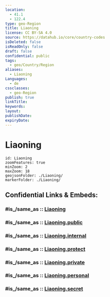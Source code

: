 ```yaml
---
location:
  - 41.1
  - 122.4
type: geo-Region
title: Liaoning
license: CC BY-SA 4.0
source: https://datahub.io/core/country-codes
isDeleted: false
isReadOnly: false
draft: false
confidential: public
tags:
  - geo/Country/Region
aliases:
  - Liaoning
Languages:
  - de
cssclasses:
  - geo-Region
publish: true
linkTitle:
keywords:
layout:
publishDate:
expiryDate:
---
```


# Liaoning

```leaflet
id: Liaoning
zoomFeatures: true 
minZoom: 2 
maxZoom: 18
geojsonFolder: ./Liaoning/
markerFolder: ./Liaoning/
```


## Confidential Links & Embeds: 

### #is_/same_as :: [Liaoning](/_Standards/Earth/Continent/Asia/Asia~East/China/provinces~China/Liaoning.md) 

### #is_/same_as :: [Liaoning.public](/_public/Earth/Continent/Asia/Asia~East/China/provinces~China/Liaoning.public.md) 

### #is_/same_as :: [Liaoning.internal](/_internal/Earth/Continent/Asia/Asia~East/China/provinces~China/Liaoning.internal.md) 

### #is_/same_as :: [Liaoning.protect](/_protect/Earth/Continent/Asia/Asia~East/China/provinces~China/Liaoning.protect.md) 

### #is_/same_as :: [Liaoning.private](/_private/Earth/Continent/Asia/Asia~East/China/provinces~China/Liaoning.private.md) 

### #is_/same_as :: [Liaoning.personal](/_personal/Earth/Continent/Asia/Asia~East/China/provinces~China/Liaoning.personal.md) 

### #is_/same_as :: [Liaoning.secret](/_secret/Earth/Continent/Asia/Asia~East/China/provinces~China/Liaoning.secret.md)

